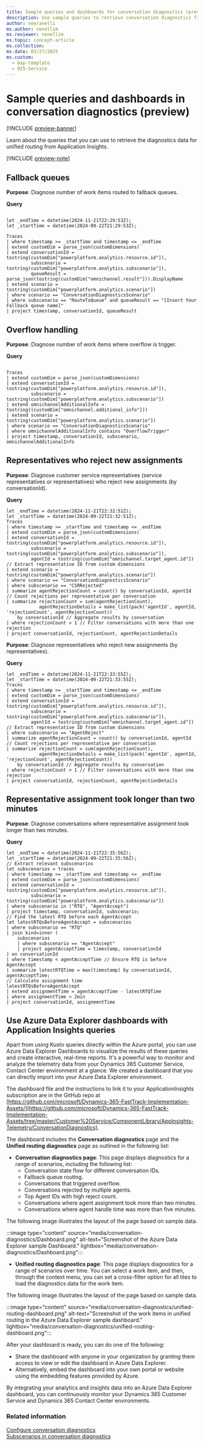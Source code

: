 ```yaml
---
title: Sample queries and dashboards for conversation diagnostics (preview)
description: Use sample queries to retrieve conversation diagnostics from Application Insights.
author: neeranelli
ms.author: nenellim
ms.reviewer: nenellim
ms.topic: concept-article
ms.collection:
ms.date: 03/27/2025
ms.custom:
  - bap-template
  - O25-Service
---
```


# Sample queries and dashboards in conversation diagnostics (preview)

[!INCLUDE [preview-banner](~/../shared-content/shared/preview-includes/preview-banner.md)]

Learn about the queries that you can use to retrieve the diagnostics data for unified routing from Application Insights.

[!INCLUDE [preview-note](~/../shared-content/shared/preview-includes/preview-note-d365.md)]

## Fallback queues

**Purpose**: Diagnose number of work items routed to fallback queues.  

**Query**

```kusto

let _endTime = datetime(2024-11-21T22:29:53Z);  
let _startTime = datetime(2024-09-22T21:29:53Z);  

Traces  
| where timestamp >= _startTime and timestamp <= _endTime  
| extend customDim = parse_json(customDimensions)  
| extend conversationId = tostring(customDim["powerplatform.analytics.resource.id"]),   
         subscenario = tostring(customDim["powerplatform.analytics.subscenario"]),  
         queueResult = parse_json(tostring(customDim["omnichannel.result"])).DisplayName
| extend scenario = tostring(customDim["powerplatform.analytics.scenario"])  
| where scenario == "ConversationDiagnosticsScenario"  
| where subscenario == "RouteToQueue" and queueResult == "[Insert Your Fallback queue name]"   
| project timestamp, conversationId, queueResult  
```

## Overflow handling

**Purpose**: Diagnose number of work items where overflow is trigger.  

**Query**

```kusto

Traces  
| extend customDim = parse_json(customDimensions)  
| extend conversationId = tostring(customDim["powerplatform.analytics.resource.id"]),  
         subscenario = tostring(customDim["powerplatform.analytics.subscenario"])  
| extend omnichannelAdditionalInfo = tostring((customDim["omnichannel.additional_info"]))
| extend scenario = tostring(customDim["powerplatform.analytics.scenario"])  
| where scenario == "ConversationDiagnosticsScenario"  
| where omnichannelAdditionalInfo contains "OverflowTrigger"  
| project timestamp, conversationId, subscenario, omnichannelAdditionalInfo  
```
## Representatives who reject new assignments 
 
**Purpose**: Diagnose customer service representatives (service representatives or representatives) who reject new assignments (by conversationId).  

**Query**

```kusto
let _endTime = datetime(2024-11-21T22:32:51Z);  
let _startTime = datetime(2024-09-22T21:32:51Z);  
Traces  
| where timestamp >= _startTime and timestamp <= _endTime  
| extend customDim = parse_json(customDimensions)  
| extend conversationId = tostring(customDim["powerplatform.analytics.resource.id"]),   
         subscenario = tostring(customDim["powerplatform.analytics.subscenario"]),  
         agentId = tostring(customDim["omnichannel.target_agent.id"]) // Extract representative ID from custom dimensions  
| extend scenario = tostring(customDim["powerplatform.analytics.scenario"])  
| where scenario == "ConversationDiagnosticsScenario"  
| where subscenario == "CSRRejected"  
| summarize agentRejectionCount = count() by conversationId, agentId // Count rejections per representative per conversation  
| summarize rejectionCount = sum(agentRejectionCount),   
            agentRejectionDetails = make_list(pack('agentId', agentId, 'rejectionCount', agentRejectionCount))   
    by conversationId // Aggregate results by conversation  
| where rejectionCount > 1 // Filter conversations with more than one rejection  
| project conversationId, rejectionCount, agentRejectionDetails  
```

**Purpose**: Diagnose representatives who reject new assignments (by representatives).  

**Query**

```kusto
let _endTime = datetime(2024-11-21T22:33:55Z);  
let _startTime = datetime(2024-09-22T21:33:55Z);  
Traces  
| where timestamp >= _startTime and timestamp <= _endTime  
| extend customDim = parse_json(customDimensions)  
| extend conversationId = tostring(customDim["powerplatform.analytics.resource.id"]),   
         subscenario = tostring(customDim["powerplatform.analytics.subscenario"]),  
         agentId = tostring(customDim["omnichannel.target_agent.id"]) // Extract representative ID from custom dimensions  
| where subscenario == "AgentReject"  
| summarize agentRejectionCount = count() by conversationId, agentId // Count rejections per representative per conversation  
| summarize rejectionCount = sum(agentRejectionCount),   
            agentRejectionDetails = make_list(pack('agentId', agentId, 'rejectionCount', agentRejectionCount))   
    by conversationId // Aggregate results by conversation  
| where rejectionCount > 1 // Filter conversations with more than one rejection  
| project conversationId, rejectionCount, agentRejectionDetails  
```
## Representative assignment took longer than two minutes

**Purpose**: Diagnose conversations where representative assignment took longer than two minutes.  

**Query**

```kusto
let _endTime = datetime(2024-11-21T22:35:56Z);  
let _startTime = datetime(2024-09-22T21:35:56Z);  
// Extract relevant subscenarios  
let subscenarios = traces  
| where timestamp >= _startTime and timestamp <= _endTime  
| extend customDim = parse_json(customDimensions)  
| extend conversationId = tostring(customDim["powerplatform.analytics.resource.id"]),  
         subscenario = tostring(customDim["powerplatform.analytics.subscenario"])  
| where subscenario in ("RTQ", "AgentAccept")  
| project timestamp, conversationId, subscenario;  
// Find the latest RTQ before each AgentAccept  
let latestRTQsBeforeAgentAccept = subscenarios  
| where subscenario == "RTQ"  
| join kind=inner (  
    subscenarios  
    | where subscenario == "AgentAccept"  
    | project agentAcceptTime = timestamp, conversationId  
) on conversationId  
| where timestamp < agentAcceptTime // Ensure RTQ is before AgentAccept  
| summarize latestRTQTime = max(timestamp) by conversationId, agentAcceptTime;  
// Calculate assignment time  
latestRTQsBeforeAgentAccept  
| extend assignmentTime = agentAcceptTime - latestRTQTime  
| where assignmentTime > 2min   
| project conversationId, assignmentTime  
```

## Use Azure Data Explorer dashboards with Application Insights queries

Apart from using Kusto queries directly within the Azure portal, you can use Azure Data Explorer Dashboards to visualize the results of these queries and create interactive, real-time reports. It's a powerful way to monitor and analyze the telemetry data from your Dynamics 365 Customer Service, Contact Center environment at a glance. We created a dashboard that you can directly import into your Azure Data Explorer environment.  

The dashboard file and the instructions to link it to your ApplicationInsights subscription are in the GitHub repo at [https://github.com/microsoft/Dynamics-365-FastTrack-Implementation-Assets/](https://github.com/microsoft/Dynamics-365-FastTrack-Implementation-Assets/tree/master/Customer%20Service/ComponentLibrary/AppInsights-Telemetry/ConversationDiagnostics).  

The dashboard includes the **Conversation diagnostics** page and the **Unified routing diagnostics** page as outlined in the following list:
 
- **Conversation diagnostics page**: This page displays diagnostics for a range of scenarios, including the following list:
    - Conversation state flow for different conversation IDs.
    - Fallback queue routing.
    - Conversations that triggered overflow.
    - Conversations rejected by multiple agents.
    - Top Agent IDs with high reject count.
    - Conversations where agent assignment took more than two minutes.
    - Conversations where agent handle time was more than five minutes.

The following image illustrates the layout of the page based on sample data.

   :::image type="content" source="media/conversation-diagnostics/Dashboard.png" alt-text="Screenshot of the Azure Data Explorer sample Dashboard." lightbox="media/conversation-diagnostics/Dashboard.png":::

- **Unified routing diagnostics page**: This page displays diagnostics for a range of scenarios over time. You can select a work item, and then, through the context menu, you can set a cross-filter option for all tiles to load the diagnostics data for the work item.

The following image illustrates the layout of the page based on sample data.

   :::image type="content" source="media/conversation-diagnostics/unified-routing-dashboard.png" alt-text="Screenshot of the work items in unified routing in the Azure Data Explorer sample dashboard." lightbox="media/conversation-diagnostics/unified-routing-dashboard.png":::

After your dashboard is ready, you can do one of the following:

- Share the dashboard with anyone in your organization by granting them access to view or edit the dashboard in Azure Data Explorer.  
- Alternatively, embed the dashboard into your own portal or website using the embedding features provided by Azure.  

By integrating your analytics and insights data into an Azure Data Explorer dashboard, you can continuously monitor your Dynamics 365 Customer Service and Dynamics 365 Contact Center environments.


### Related information

[Configure conversation diagnostics](/dynamics365/customer-service/administer/configure-conversation-diagnostics)  
[Subscenarios in conversation diagnostics](/dynamics365/customer-service/administer/conversation-diagnostics-subscenarios)  
